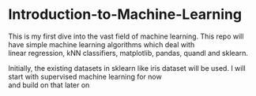 # Introduction-to-Machine-Learning

This is my first dive into the vast field of machine learning. This repo will have simple machine learning algorithms which deal with  
linear regression, kNN classifiers, matplotlib, pandas, quandl and sklearn.  

Initially, the existing datasets in sklearn like iris dataset will be used. I will start with supervised machine learning for now  
and build on that later on

